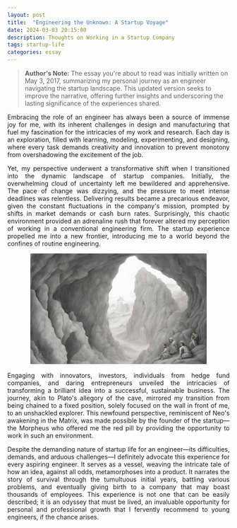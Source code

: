 ```yaml
---
layout: post
title:  "Engineering the Unknown: A Startup Voyage"
date: 2024-03-03 20:15:00
description: Thoughts on Working in a Startup Company
tags: startup-life 
categories: essay
---
```


> **Author's Note:** The essay you're about to read was initially written on May 3, 2017, summarizing my personal journey as an engineer navigating the startup landscape. This updated version seeks to improve the narrative, offering further insights and underscoring the lasting significance of the experiences shared.

<div style="text-align: justify;">

<p>Embracing the role of an engineer has always been a source of immense joy for me, with its inherent challenges in design and manufacturing that fuel my fascination for the intricacies of my work and research. Each day is an exploration, filled with learning, modeling, experimenting, and designing, where every task demands creativity and innovation to prevent monotony from overshadowing the excitement of the job.</p>

<p>Yet, my perspective underwent a transformative shift when I transitioned into the dynamic landscape of startup companies. Initially, the overwhelming cloud of uncertainty left me bewildered and apprehensive. The pace of change was dizzying, and the pressure to meet intense deadlines was relentless. Delivering results became a precarious endeavor, given the constant fluctuations in the company's mission, prompted by shifts in market demands or cash burn rates. Surprisingly, this chaotic environment provided an adrenaline rush that forever altered my perception of working in a conventional engineering firm. The startup experience propelled me into a new frontier, introducing me to a world beyond the confines of routine engineering.</p>


<div style="text-align: center;">
    <img src="/assets/img/Plato-cave.png" alt="plato’s allegory of the cave" width="400" height="250">
</div>


<p>Engaging with innovators, investors, individuals from hedge fund companies, and daring entrepreneurs unveiled the intricacies of transforming a brilliant idea into a successful, sustainable business. The journey, akin to Plato's allegory of the cave, mirrored my transition from being chained to a fixed position, solely focused on the wall in front of me, to an unshackled explorer. This newfound perspective, reminiscent of Neo's awakening in the Matrix, was made possible by the founder of the startup—the Morpheus who offered me the red pill by providing the opportunity to work in such an environment.</p>

<p>Despite the demanding nature of startup life for an engineer—its difficulties, demands, and arduous challenges—I definitely advocate this experience for every aspiring engineer. It serves as a vessel, weaving the intricate tale of how an idea, against all odds, metamorphoses into a product. It narrates the story of survival through the tumultuous initial years, battling various problems, and eventually giving birth to a company that may boast thousands of employees. This experience is not one that can be easily described; it is an odyssey that must be lived, an invaluable opportunity for personal and professional growth that I fervently recommend to young engineers, if the chance arises.</p>

</div>
